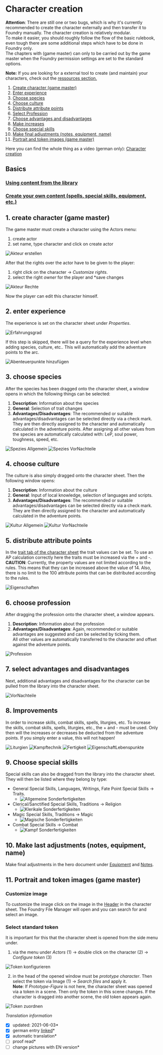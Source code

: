 # Character creation
**Attention**: There are still one or two bugs, which is why it's currently recommended to create the character externally and then transfer it to Foundry manually.
The character creation is relatively modular.  
To make it easier, you should roughly follow the flow of the basic rulebook, even tough there are some additional steps which have to be done in Foundry only.  
The chapters with (game master) can only to be carried out by the game master when the Foundry permission settings are set to the standard options.

**Note:** If you are looking for a external tool to create (and maintain) your characters, check out the [ressources section.](en-ressources)

1. [Create character (game master)](#1-create-character-game-master)  
2. [Enter experience](#2-enter-experience)  
3. [Choose species](#3-choose-species)  
4. [Choose culture](#4-choose-culture)  
5. [Distribute attribute points](#5-distribute-attribute-points)  
6. [Select Profession](#6-choose-profession)  
7. [Choose advantages and disadvantages](#7-select-advantages-and-disadvantages)  
8. [Make increases](#8-improvements)  
9. [Choose special skills](#9-choose-special-skills)  
10. [Make final adjustments (notes, equipment, name)](#10-make-last-adjustments-notes-equipment-name)  
11. [Portrait and token images (game master)](#11-portrait-and-token-images-game-master)  

Here you can find the whole thing as a video (german only): [Character creation](https://www.youtube.com/watch?v=NrqvByX3da0)

## Basics
### [Using content from the library](en-library.md)
### [Create your own content (spells, special skills, equipment, etc.)](en-create-personal-entries.md)

## 1. create character (game master)
The game master must create a character using the Actors menu:
1. create actor
2. set name, type character and click on create actor  
    
![Akteur erstellen](https://user-images.githubusercontent.com/80099175/112155744-e32bc400-8be5-11eb-97ba-02d49c812720.png)  

After that the rights over the actor have to be given to the player: 
1. right click on the character -> *Customize rights*.
2. select the right *owner* for the player and *save changes  
  
![Akteur Rechte](https://user-images.githubusercontent.com/80099175/112156197-4ddcff80-8be6-11eb-8fbf-676be85cb2c4.png)  

Now the player can edit this character himself.

## 2. enter experience
The experience is set on the character sheet under *Properties*.  
  
![Erfahrungsgrad](https://user-images.githubusercontent.com/80099175/112157133-30f4fc00-8be7-11eb-8aed-4d167ffb4ae1.png)

If this step is skipped, there will be a query for the experience level when adding species, culture, etc.. This will automatically add the adventure points to the arc. 
  
![Abenteuerpunkte hinzufügen](https://user-images.githubusercontent.com/80099175/112157700-c7c1b880-8be7-11eb-8f16-56b24cc9e6af.png)

## 3. choose species
After the species has been dragged onto the character sheet, a window opens in which the following things can be selected:
1. **Description**: Information about the species
2. **General**: Selection of trait changes
3. **Advantages/Disadvantages**: The recommended or suitable advantages/disadvantages can be selected directly via a check mark. They are then directly assigned to the character and automatically calculated in the adventure points. 
After assigning all other values from the species are automatically calculated with: LeP, soul power, toughness, speed, etc.  
   
![Spezies Allgemein](https://user-images.githubusercontent.com/80099175/112458313-f319e400-8d5c-11eb-8e0d-53171c5dc38c.png)
![Spezies VorNachteile](https://user-images.githubusercontent.com/80099175/112458128-c239af00-8d5c-11eb-9d56-b43085d061e7.png)

## 4. choose culture
The culture is also simply dragged onto the character sheet. Then the following window opens:
1. **Description**: Information about the culture
2. **General**: Input of local knowledge, selection of languages and scripts.
3. **Advantages/Disadvantages**: The recommended or suitable advantages/disadvantages can be selected directly via a check mark. They are then directly assigned to the character and automatically calculated in the adventure points.  
  
![Kultur Allgemein](https://user-images.githubusercontent.com/80099175/112459951-adf6b180-8d5e-11eb-876d-7fda17f45033.png)
![Kultur VorNachteile](https://user-images.githubusercontent.com/80099175/112460234-f4e4a700-8d5e-11eb-88e0-383c9c9c9de7.png)

## 5. distribute attribute points
In the [trait tab of the character sheet](https://github.com/Plushtoast/dsa5-foundryVTT/wiki/de-Charakterbogen#4-eigenschaften) the trait values can be set. To use an AP calculation correctly here the traits must be increased via the + and -.  
**CAUTION**: Currently, the property values are not limited according to the rules. This means that they can be increased above the value of 14. Also, there is no limit to the 100 attribute points that can be distributed according to the rules.  
  
![Eigenschaften](https://user-images.githubusercontent.com/80099175/112467092-e601f280-8d66-11eb-8b62-916bca0cc4d0.png)

## 6. choose profession
After dragging the profession onto the character sheet, a window appears.
1. **Description**: Information about the profession
2. **Advantages/Disadvantages**: Again, recommended or suitable advantages are suggested and can be selected by ticking them.  
All other values are automatically transferred to the character and offset against the adventure points.  
  
![Profession](https://user-images.githubusercontent.com/80099175/112469186-76d9cd80-8d69-11eb-85a6-0d4be54ecdbb.png)  

## 7. select advantages and disadvantages
Next, additional advantages and disadvantages for the character can be pulled from the library into the character sheet.  
  
![VorNachteile](https://user-images.githubusercontent.com/80099175/112469777-24e57780-8d6a-11eb-8b6b-4e9f4c6920df.png)   

## 8. Improvements
In order to increase skills, combat skills, spells, liturgies, etc. To increase the skills, combat skills, spells, liturgies, etc., the + and - must be used. Only then will the increases or decreases be deducted from the adventure points. If you simply enter a value, this will not happen!  
  
![Liturgien](https://user-images.githubusercontent.com/80099175/112470154-9c1b0b80-8d6a-11eb-992f-2b38d0efee6e.png) ![Kampftechnik](https://user-images.githubusercontent.com/80099175/112470221-b3f28f80-8d6a-11eb-9264-38ef37412532.png) ![Fertigkeit](https://user-images.githubusercontent.com/80099175/112470303-cbca1380-8d6a-11eb-9267-3051b1505747.png) ![EigenschaftLebenspunkte](https://user-images.githubusercontent.com/80099175/112470404-e7cdb500-8d6a-11eb-9f56-24482e90e764.png)  

## 9. Choose special skills
Special skills can also be dragged from the library into the character sheet. They will then be listed where they belong by type:
* General Special Skills, Languages, Writings, Fate Point Special Skills -> Traits.
  * ![Allgemeine Sonderfertigkeiten](https://user-images.githubusercontent.com/80099175/112471275-f9638c80-8d6b-11eb-9a7e-b4237e026700.png)
* Clerical/Sanctified Special Skills, Traditions -> Religion
  * ![Klerikale Sonderfertigkeiten](https://user-images.githubusercontent.com/80099175/112471320-07b1a880-8d6c-11eb-834d-4a46cadc46c4.png)
* Magic Special Skills, Traditions -> Magic
  * ![Magische Sonderfertigkeiten](https://user-images.githubusercontent.com/80099175/112471050-b6091e00-8d6b-11eb-9753-5a07ed08f2f4.png) 
* Combat Special Skills -> Combat
  * ![Kampf Sonderfertigkeiten](https://user-images.githubusercontent.com/80099175/112471191-de911800-8d6b-11eb-944b-891abd205e40.png)

## 10. Make last adjustments (notes, equipment, name)
Make final adjustments in the hero document under [Equipment](https://github.com/Plushtoast/dsa5-foundryVTT/wiki/de-Charakterbogen#5-ausr%C3%BCstung) and [Notes](https://github.com/Plushtoast/dsa5-foundryVTT/wiki/de-Charakterbogen#7-notizen).

## 11. Portrait and token images (game master)
### Customize image
To customize the image click on the image in the [Header](https://github.com/Plushtoast/dsa5-foundryVTT/wiki/de-Charakterbogen#1-kopfbereich) in the character sheet. The Foundry File Manager will open and you can search for and select an image.  

### Select standard token
It is important for this that the character sheet is opened from the side menu under.
1. via the menu under *Actors* (1) -> double click on the character (2) -> *Configure token* (3)  

![Token konfigurieren](https://user-images.githubusercontent.com/80099175/112472976-11d4a680-8d6e-11eb-803d-a9ccab15cb70.png)  

2. in the head of the opened window must be *prototype character*. Then select the token via Image (1) -> *Search files* and apply it.  
**Note**: If *Prototype-Figure* is not here, the character sheet was opened via a token in a scene. Then only the token in this scene changes. If the character is dragged into another scene, the old token appears again.   

![Token zuordnen](https://user-images.githubusercontent.com/80099175/112473291-73951080-8d6e-11eb-9618-975a933dc282.png)  

*Translation information*  
*[x] updated: 2021-06-03*  
*[x] german entry [linked](https://github.com/Plushtoast/dsa5-foundryVTT/wiki/de-Charaktererstellung)*  
*[x] automatic translation*  
*[ ] proof read*  
*[ ] change pictures with EN version*  
